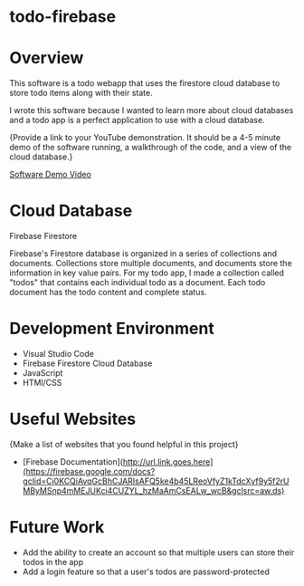 # todo-firebase

# Overview

This software is a todo webapp that uses the firestore cloud database to store todo items along with their state. 

I wrote this software because I wanted to learn more about cloud databases and a todo app is a perfect application to use with a cloud database.

{Provide a link to your YouTube demonstration.  It should be a 4-5 minute demo of the software running, a walkthrough of the code, and a view of the cloud database.}

[Software Demo Video](http://youtube.link.goes.here)

# Cloud Database

Firebase Firestore

Firebase's Firestore database is organized in a series of collections and documents. Collections store multiple documents, and documents store the information in key value pairs. For my todo app, I made a collection called "todos" that contains each individual todo as a document. Each todo document has the todo content and complete status.

# Development Environment

* Visual Studio Code
* Firebase Firestore Cloud Database
* JavaScript
* HTMl/CSS

# Useful Websites

{Make a list of websites that you found helpful in this project}
* [Firebase Documentation](http://url.link.goes.here](https://firebase.google.com/docs?gclid=Cj0KCQiAvqGcBhCJARIsAFQ5ke4b45LReoVfyZ1kTdcXyf9y5f2rUMByMSnp4mMEJUKci4CUZYL_hzMaAmCsEALw_wcB&gclsrc=aw.ds)

# Future Work
* Add the ability to create an account so that multiple users can store their todos in the app
* Add a login feature so that a user's todos are password-protected
